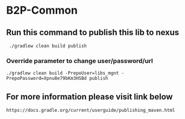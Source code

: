 # B2P-Common


## Run this command to publish this lib to nexus

```
 ./gradlew clean build publish
```

### Override parameter to change user/password/url

```
./gradlew clean build -PrepoUser=libs_mgnt -PrepoPassword=Xpnu8e79bKm3HSBd publish
```

## For more information please visit link below

```
https://docs.gradle.org/current/userguide/publishing_maven.html
```